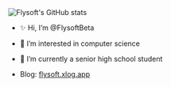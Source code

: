 <picture>
  <source media="(prefers-color-scheme: dark)" srcset="https://github-readme-stats.vercel.app/api?username=FlysoftBeta&show_icons=true&theme=react">
  <source media="(prefers-color-scheme: light)" srcset="https://github-readme-stats.vercel.app/api?username=FlysoftBeta&show_icons=true">
  <img alt="Flysoft's GitHub stats" src="https://github-readme-stats.vercel.app/api?username=FlysoftBeta&show_icons=true">
</picture>

- ✨ Hi, I’m @FlysoftBeta

- 👀 I’m interested in computer science

- 🌱 I’m currently a senior high school student

- Blog: [flysoft.xlog.app](https://flysoft.xlog.app)
